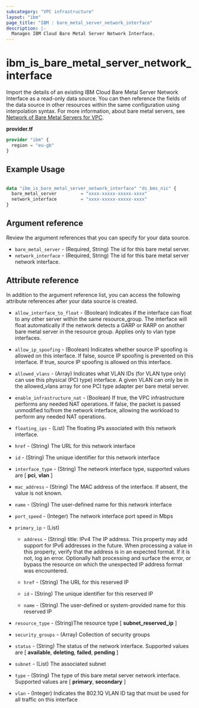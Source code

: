 ```yaml
---
subcategory: "VPC infrastructure"
layout: "ibm"
page_title: "IBM : bare_metal_server_network_interface"
description: |-
  Manages IBM Cloud Bare Metal Server Network Interface.
---
```


# ibm\_is_bare_metal_server_network_interface

Import the details of an existing IBM Cloud Bare Metal Server Network Interface as a read-only data source. You can then reference the fields of the data source in other resources within the same configuration using interpolation syntax. For more information, about bare metal servers, see [Network of Bare Metal Servers for VPC](https://cloud.ibm.com/docs/vpc?topic=vpc-bare-metal-servers-network).

**provider.tf**

```terraform
provider "ibm" {
  region = "eu-gb"
}
```


## Example Usage

```terraform

data "ibm_is_bare_metal_server_network_interface" "ds_bms_nic" {
  bare_metal_server         = "xxxx-xxxxx-xxxxx-xxxx"
  network_interface         = "xxxx-xxxxx-xxxxx-xxxx"
}

```

## Argument reference
Review the argument references that you can specify for your data source. 

- `bare_metal_server` - (Required, String) The id for this bare metal server.
- `network_interface` - (Required, String) The id for this bare metal server network interface.

## Attribute reference
In addition to the argument reference list, you can access the following attribute references after your data source is created. 

- `allow_interface_to_float` - (Boolean) Indicates if the interface can float to any other server within the same resource_group. The interface will float automatically if the network detects a GARP or RARP on another bare metal server in the resource group. Applies only to vlan type interfaces.
- `allow_ip_spoofing` - (Boolean) Indicates whether source IP spoofing is allowed on this interface. If false, source IP spoofing is prevented on this interface. If true, source IP spoofing is allowed on this interface.
- `allowed_vlans` - (Array) Indicates what VLAN IDs (for VLAN type only) can use this physical (PCI type) interface. A given VLAN can only be in the allowed_vlans array for one PCI type adapter per bare metal server.
- `enable_infrastructure_nat` - (Boolean) If true, the VPC infrastructure performs any needed NAT operations. If false, the packet is passed unmodified to/from the network interface, allowing the workload to perform any needed NAT operations.
- `floating_ips` - (List) The floating IPs associated with this network interface.
- `href` - (String) The URL for this network interface
- `id` - (String) The unique identifier for this network interface
- `interface_type` - (String) The network interface type, supported values are [ **pci**, **vlan** ]
- `mac_address` - (String) The MAC address of the interface. If absent, the value is not known.
- `name` - (String) The user-defined name for this network interface
- `port_speed` - (Integer) The network interface port speed in Mbps
- `primary_ip` - (List)
	- `address` - (String) title: IPv4 The IP address. This property may add support for IPv6 addresses in the future. When processing a value in this property, verify that the address is in an expected format. If it is not, log an error. Optionally halt processing and surface the error, or bypass the resource on which the unexpected IP address format was encountered.
	- `href` - (String) The URL for this reserved IP

	- `id` - (String) The unique identifier for this reserved IP

	- `name` - (String) The user-defined or system-provided name for this reserved IP

- `resource_type` - (String)The resource type [ **subnet_reserved_ip** ]
- `security_groups` - (Array) Collection of security groups
- `status` - (String) The status of the network interface. Supported values are [ **available**, **deleting**, **failed**, **pending** ]
- `subnet` - (List) The associated subnet
- `type` - (String) The type of this bare metal server network interface. Supported values are [ **primary**, **secondary** ]
- `vlan` - (Integer) Indicates the 802.1Q VLAN ID tag that must be used for all traffic on this interface